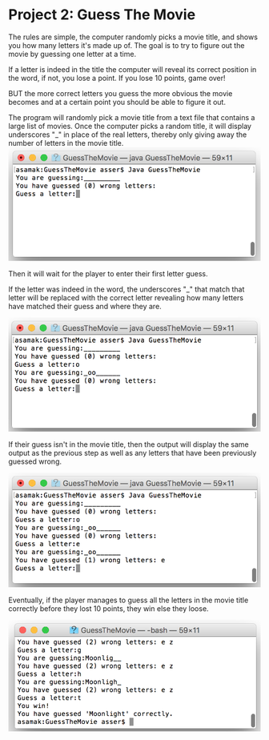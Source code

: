 # Project 2: Guess The Movie

The rules are simple, the computer randomly picks a movie title, and shows you how many letters it's made up of. The goal is to try to figure out the movie by guessing one letter at a time.

If a letter is indeed in the title the computer will reveal its correct position in the word, if not, you lose a point. If you lose 10 points, game over!

BUT the more correct letters you guess the more obvious the movie becomes and at a certain point you should be able to figure it out.

The program will randomly pick a movie title from a text file that contains a large list of movies.
Once the computer picks a random title, it will display underscores "_" in place of the real letters, thereby only giving away the number of letters in the movie title.
![screen shot](https://github.com/ezechidc/UdacityJavaOOP/blob/master/GuessMovieGame/images/screen-shot-2017-07-11-at-11.26.18-pm.png)

Then it will wait for the player to enter their first letter guess.

If the letter was indeed in the word, the underscores "_" that match that letter will be replaced with the correct letter revealing how many letters have matched their guess and where they are.

![screen shot](https://github.com/ezechidc/UdacityJavaOOP/blob/master/GuessMovieGame/images/screen-shot-2017-07-11-at-11.26.29-pm.png)

If their guess isn't in the movie title, then the output will display the same output as the previous step as well as any letters that have been previously guessed wrong.

![screen shot](https://github.com/ezechidc/UdacityJavaOOP/blob/master/GuessMovieGame/images/screen-shot-2017-07-11-at-11.26.38-pm.png)

Eventually, if the player manages to guess all the letters in the movie title correctly before they lost 10 points, they win else they loose.

![screen shot](https://github.com/ezechidc/UdacityJavaOOP/blob/master/GuessMovieGame/images/screen-shot-2017-07-11-at-11.27.11-pm.png)
